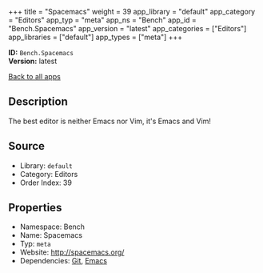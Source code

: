 ﻿+++
title = "Spacemacs"
weight = 39
app_library = "default"
app_category = "Editors"
app_typ = "meta"
app_ns = "Bench"
app_id = "Bench.Spacemacs"
app_version = "latest"
app_categories = ["Editors"]
app_libraries = ["default"]
app_types = ["meta"]
+++

**ID:** `Bench.Spacemacs`  
**Version:** latest  
<!--more-->

[Back to all apps](/apps/)

## Description
The best editor is neither Emacs nor Vim, it's Emacs and Vim!

## Source

* Library: `default`
* Category: Editors
* Order Index: 39

## Properties

* Namespace: Bench
* Name: Spacemacs
* Typ: `meta`
* Website: <http://spacemacs.org/>
* Dependencies: [Git](/app/Bench.Git), [Emacs](/app/Bench.Emacs)


